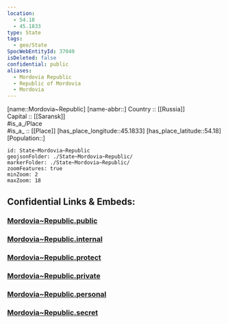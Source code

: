 ```yaml
---
location:
  - 54.18
  - 45.1833
type: State
tags:
  - geo/State
SpocWebEntityId: 37049
isDeleted: false
confidential: public
aliases:
  - Mordovia Republic
  - Republic of Mordovia 
  - Mordovia 
---
```

[name::Mordovia~Republic] 
[name-abbr::] 
Country :: [[Russia]]  
Capital :: [[Saransk]]  
#is_a_/Place  
#is_a_ :: [[Place]] 
[has_place_longitude::45.1833] 
[has_place_latitude::54.18] 
[Population::] 



```leaflet
id: State~Mordovia~Republic
geojsonFolder: ./State~Mordovia~Republic/
markerFolder: ./State~Mordovia~Republic/
zoomFeatures: true 
minZoom: 2 
maxZoom: 18
```


## Confidential Links & Embeds: 

### [Mordovia~Republic.public](/_public/\Earth\Continent\Europe\Europe~East\Russia\Russia~VolgaMordovia~Republic.public.md) 

### [Mordovia~Republic.internal](/_internal/\Earth\Continent\Europe\Europe~East\Russia\Russia~VolgaMordovia~Republic.internal.md) 

### [Mordovia~Republic.protect](/_protect/\Earth\Continent\Europe\Europe~East\Russia\Russia~VolgaMordovia~Republic.protect.md) 

### [Mordovia~Republic.private](/_private/\Earth\Continent\Europe\Europe~East\Russia\Russia~VolgaMordovia~Republic.private.md) 

### [Mordovia~Republic.personal](/_personal/\Earth\Continent\Europe\Europe~East\Russia\Russia~VolgaMordovia~Republic.personal.md) 

### [Mordovia~Republic.secret](/_secret/\Earth\Continent\Europe\Europe~East\Russia\Russia~VolgaMordovia~Republic.secret.md)

